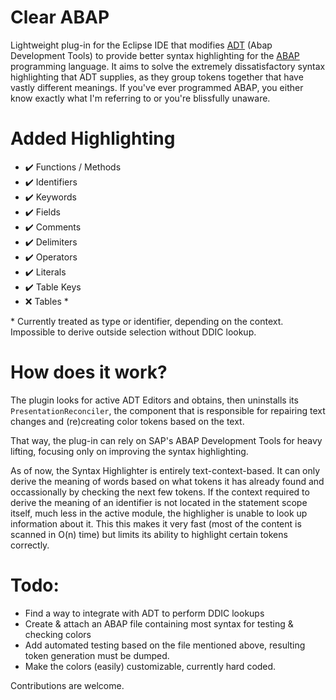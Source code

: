 # Clear ABAP
Lightweight plug-in for the Eclipse IDE that modifies [ADT](ADT) (Abap Development Tools) to provide better syntax highlighting for the [ABAP](ABAP) programming language.
It aims to solve the extremely dissatisfactory syntax highlighting that ADT supplies, as they group tokens together that have vastly different meanings. 
If you've ever programmed ABAP, you either know exactly what I'm referring to or you're blissfully unaware.

# Added Highlighting
- ✔️ Functions / Methods
- ✔️ Identifiers
- ✔️ Keywords
- ✔️ Fields
- ✔️ Comments
- ✔️ Delimiters
- ✔️ Operators
- ✔️ Literals
- ✔️ Table Keys
- ❌ Tables *

\* Currently treated as type or identifier, depending on the context. Impossible to derive outside selection without DDIC lookup.

# How does it work?
The plugin looks for active ADT Editors and obtains, then uninstalls its `PresentationReconciler`, the component that is responsible
for repairing text changes and (re)creating color tokens based on the text.

That way, the plug-in can rely on SAP's ABAP Development Tools for heavy lifting, focusing only on improving the syntax highlighting.

As of now, the Syntax Highlighter is entirely text-context-based. It can only derive the meaning of words based on what tokens it has already found
and occassionally by checking the next few tokens. If the context required to derive the meaning of an identifier is not located in the statement
scope itself, much less in the active module, the highligher is unable to look up information about it. This this makes it very fast 
(most of the content is scanned in O(n) time) but limits its ability to highlight certain tokens correctly.

# Todo:
- Find a way to integrate with ADT to perform DDIC lookups
- Create & attach an ABAP file containing most syntax for testing & checking colors
- Add automated testing based on the file mentioned above, resulting token generation must be dumped.
- Make the colors (easily) customizable, currently hard coded.

Contributions are welcome.
  
[ADT]: https://developers.sap.com/tutorials/abap-install-adt..html
[ABAP]: https://en.wikipedia.org/wiki/ABAP
